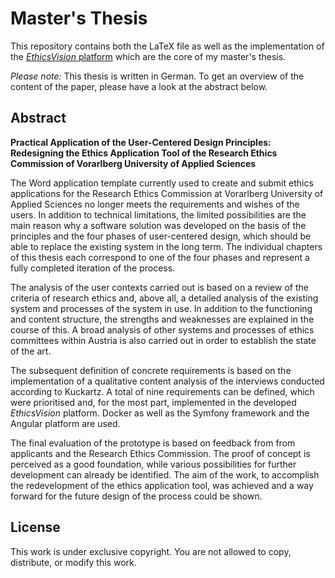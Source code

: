 # Master's Thesis
This repository contains both the LaTeX file as well as the implementation of the [*EthicsVision* platform](https://github.com/DominicLuidold/ethics-vision) which are the core of my master's thesis.

*Please note:* This thesis is written in German. To get an overview of the content of the paper, please have a look at the abstract below.

## Abstract

**Practical Application of the User-Centered Design Principles: Redesigning the Ethics Application Tool of the Research Ethics Commission of Vorarlberg University of Applied Sciences**

The Word application template currently used to create and submit ethics applications for the Research Ethics Commission at Vorarlberg University of Applied Sciences no longer meets the requirements and wishes of the users. In addition to technical limitations, the limited possibilities are the main reason why a software solution was developed on the basis of the principles and the four phases of user-centered design, which should be able to replace the existing system in the long term. The individual chapters of this thesis each correspond to one of the four phases and represent a fully completed iteration of the process.

The analysis of the user contexts carried out is based on a review of the criteria of research ethics and, above all, a detailed analysis of the existing system and processes of the system in use. In addition to the functioning and content structure, the strengths and weaknesses are explained in the course of this. A broad analysis of other systems and processes of ethics committees within Austria is also carried out in order to establish the state of the art.

The subsequent definition of concrete requirements is based on the implementation of a qualitative content analysis of the interviews conducted according to Kuckartz. A total of nine requirements can be defined, which were prioritised and, for the most part, implemented in the developed *EthicsVision* platform. Docker as well as the Symfony framework and the Angular platform are used.

The final evaluation of the prototype is based on feedback from from applicants and the Research Ethics Commission. The proof of concept is perceived as a good foundation, while various possibilities for further development can already be identified. The aim of the work, to accomplish the redevelopment of the ethics application tool, was achieved and a way forward for the future design of the process could be shown.

## License
This work is under exclusive copyright. You are not allowed to copy, distribute, or modify this work.
